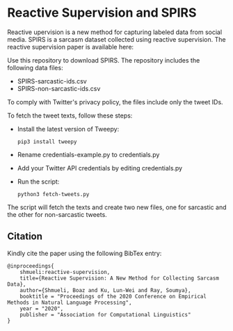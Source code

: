 # Reactive Supervision and SPIRS

Reactive upervision is a new method for capturing labeled data from social media. SPIRS is a sarcasm dataset collected using reactive supervision.
The reactive supervision paper is available here: 

 Use this repository to download SPIRS. The repository includes the following data files:

  * SPIRS-sarcastic-ids.csv
  * SPIRS-non-sarcastic-ids.csv

To comply with Twitter's privacy policy, the files include only the tweet IDs.

To fetch the tweet texts, follow these steps:

  * Install the latest version of Tweepy:
  
    `pip3 install tweepy`
  * Rename credentials-example.py to credentials.py
  * Add your Twitter API credentials by editing credentials.py
  * Run the script:
  
    `python3 fetch-tweets.py`

The script will fetch the texts and create two new files, one for sarcastic and the other for non-sarcastic tweets.

## Citation

Kindly cite the paper using the following BibTex entry:

```
@inproceedings{
    shmueli:reactive-supervision, 
    title={Reactive Supervision: A New Method for Collecting Sarcasm Data}, 
    author={Shmueli, Boaz and Ku, Lun-Wei and Ray, Soumya}, 
    booktitle = "Proceedings of the 2020 Conference on Empirical Methods in Natural Language Processing", 
    year = "2020", 
    publisher = "Association for Computational Linguistics"
}
```

